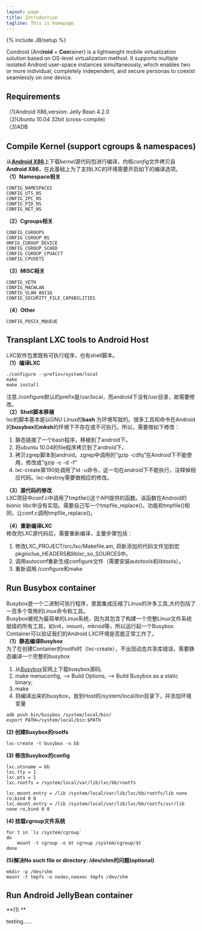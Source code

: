 ```yaml
---
layout: page
title: Introduction
tagline: This is homepage
---
```

{% include JB/setup %}

Condroid (And**roid** + **Con**tainer) is a lightweight mobile virtualization solution based on OS-level virtualization method. It supports multiple isolated Android user-space instances simultaneously, which enables two or more individual, completely independent, and secure personas to coexist seamlessly on one device.  

## Requirements
（1)Android X86,version: Jelly Bean 4.2.0  
（2)Ubuntu 10.04 32bit (cross-compile)  
（3)ADB 

## Compile Kernel (support cgroups & namespaces)

从[**Android X86**](http://git.android-x86.org)上下载*kernel*源代码包进行编译，内核*config*文件拷贝自 **Android X86**，在此基础上为了支持LXC的环境需要开启如下的编译选项。  
**（1）Namespace相关**  

	CONFIG_NAMESPACES  
	CONFIG_UTS_NS  
	CONFIG_IPC_NS  
	CONFIG_PID_NS  
	CONFIG_NET_NS  

**（2）Cgroups相关**
  
	CONFIG_CGROUPS  
	CONFIG_CGROUP_NS  
	ONFIG_CGROUP_DEVICE  
	CONFIG_CGROUP_SCHED  
	CONFIG_CGROUP_CPUACCT  
	CONFIG_CPUSETS  

**（3）MISC相关**
  
	CONFIG_VETH  
	CONFIG_MACWLAN  
	CONFIG_VLAN_8021Q  
	CONFIG_SECURITY_FILE_CAPABILITIES  

**（4）Other**
  
	CONFIG_POSIX_MQUEUE
    
## Transplant LXC tools to Android Host
LXC软件包里既有可执行程序，也有shell脚本。  
**（1）编译LXC**  

	./configure --prefix=/system/local	
	make
	make install

注意./configure默认的prefix是/usr/local，而android下没有/usr目录，故需要修改。  
**（2）Shell脚本移植**  
lxc的脚本基本是以GNU Linux的**bash** 为环境写就的。很多工具和命令在Android的**busybox**和**mksh**的环境下不存在或不可执行。所以，需要做如下修改：  
1. 静态链接了一个bash程序，移植到了android下。  
2. 将ubuntu 10.04的file程序拷贝到了android下。  
3. 拷贝zgrep脚本到android。zgrep中调用的”gzip -cdfq”在Android下不能使用，修改成”gzip -c -d -f”  
4.  lxc-create第190处调用了id -u命令，这一句在android下不能执行，注释掉相应代码。lxc-destroy需要做相应的修改。  

**（3）源代码的修改**  
LXC项目中conf.c中调用了tmpfile()这个API提供的函数。该函数在Android的bionic libc中没有实现。需要自己写一个tmpfile_replace()，功能和tmpfile()相同，让conf.c调用tmpfile_replace()。

**（4）重新编译LXC**  
修改完LXC源代码后，需要重新编译，主要步骤包括：  
1. 修改LXC_PROJECT/src/lxc/Makefile.am, 将新添加的代码文件加到宏pkginclue\_HEADERS和liblxc\_so\_SOURCES中。  
2. 调用autoconf重新生成configure文件（需要安装autotools和libtools）。  
3. 重新调用./configure和make

## Run Busybox container
Busybox是一个二进制可执行程序，里面集成压缩了Linux的许多工具,大约包括了一百多个常用的Linux命令和工具。  
Busybox被视为最简单的Linux系统，因为其包含了构建一个完整Linux文件系统层级的所有工具，如init，mount，mknod等，所以运行起一个Busybox Container可以验证我们的Android LXC环境是否能正常工作了。  
**（1）静态编译Busybox**  
为了在创建Container的rootfs时（lxc-create），不出现动态共享库错误，需要静态编译一个完整的busybox  
1. 从[Busybox](http://www.busybox.net)官网上下载busybox源码;  
2. make menuconfig, --> Build Options, --> Build Busybox as a static binary;  
3. make  
4. 将编译出来的busybox，放到Host的/system/local/bin目录下，并添加环境变量  

```
adb push bin/busybox /system/local/bin/
export PATH=/system/local/bin:$PATH
```  
**(2) 创建Busybox的rootfs**

	lxc-create -t busybox -n bb

**(3) 修改Busybox的config**

	lxc.utsname = bb
	lxc.tty = 1
	lxc.pts = 1
	lxc.rootfs = /system/local/var/lib/lxc/bb/rootfs  
	
	lxc.mount.entry = /lib /system/local/var/lib/lxc/bb/rootfs/lib none ro,bind 0 0
	lxc.mount.entry = /lib /system/local/var/lib/lxc/bb/rootfs/usr/lib none ro,bind 0 0

**(4) 挂载cgroup文件系统**

	for t in `ls /system/cgroup`
	do
		mount -t cgroup -o $t cgroup /system/cgroup/$t
	done

**(5)解决No such file or directory: /dev/shm的问题(optional)**

	mkdir -p /dev/shm
	mount -t tmpfs -o nodev,noexec tmpfs /dev/shm
## Run Android JellyBean container
**(1) **

testing......